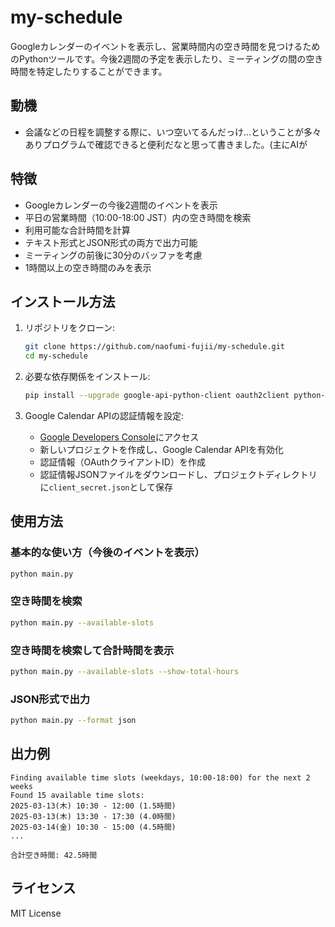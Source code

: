 # my-schedule

Googleカレンダーのイベントを表示し、営業時間内の空き時間を見つけるためのPythonツールです。今後2週間の予定を表示したり、ミーティングの間の空き時間を特定したりすることができます。

## 動機
- 会議などの日程を調整する際に、いつ空いてるんだっけ...ということが多々ありプログラムで確認できると便利だなと思って書きました。(主にAIが

## 特徴

- Googleカレンダーの今後2週間のイベントを表示
- 平日の営業時間（10:00-18:00 JST）内の空き時間を検索
- 利用可能な合計時間を計算
- テキスト形式とJSON形式の両方で出力可能
- ミーティングの前後に30分のバッファを考慮
- 1時間以上の空き時間のみを表示

## インストール方法

1. リポジトリをクローン:
   ```bash
   git clone https://github.com/naofumi-fujii/my-schedule.git
   cd my-schedule
   ```

2. 必要な依存関係をインストール:
   ```bash
   pip install --upgrade google-api-python-client oauth2client python-dateutil pytz
   ```

3. Google Calendar APIの認証情報を設定:
   - [Google Developers Console](https://console.developers.google.com/)にアクセス
   - 新しいプロジェクトを作成し、Google Calendar APIを有効化
   - 認証情報（OAuthクライアントID）を作成
   - 認証情報JSONファイルをダウンロードし、プロジェクトディレクトリに`client_secret.json`として保存

## 使用方法

### 基本的な使い方（今後のイベントを表示）
```bash
python main.py
```

### 空き時間を検索
```bash
python main.py --available-slots
```

### 空き時間を検索して合計時間を表示
```bash
python main.py --available-slots --show-total-hours
```

### JSON形式で出力
```bash
python main.py --format json
```

## 出力例

```
Finding available time slots (weekdays, 10:00-18:00) for the next 2 weeks
Found 15 available time slots:
2025-03-13(木) 10:30 - 12:00 (1.5時間)
2025-03-13(木) 13:30 - 17:30 (4.0時間)
2025-03-14(金) 10:30 - 15:00 (4.5時間)
...

合計空き時間: 42.5時間
```

## ライセンス

MIT License
